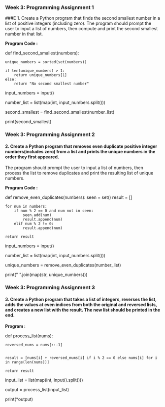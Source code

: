### Week 3: Programming Assignment 1
###E 1. Create a Python program that finds the second smallest number in a list of positive integers (including zero). The program should prompt the user to input a list of numbers, then compute and print the second smallest number in that list.

**Program Code :**


def find_second_smallest(numbers):

    unique_numbers = sorted(set(numbers))
    
    if len(unique_numbers) > 1:
        return unique_numbers[1]
    else:
        return "No second smallest number"
input_numbers = input()

number_list = list(map(int, input_numbers.split()))

second_smallest = find_second_smallest(number_list)

print(second_smallest)


### Week 3: Programming Assignment 2
#### 2. Create a Python program that removes even duplicate positive integer numbers(includes zero) from a list and prints the unique numbers in the order they first appeared.
The program should prompt the user to input a list of numbers, then process the list to remove duplicates and print the resulting list of unique numbers.

**Program Code :**

def remove_even_duplicates(numbers):
    seen = set()
    result = []
    
    for num in numbers:
        if num % 2 == 0 and num not in seen:
            seen.add(num)
            result.append(num)
        elif num % 2 != 0:
            result.append(num)
    
    return result

input_numbers = input()

number_list = list(map(int, input_numbers.split()))

unique_numbers = remove_even_duplicates(number_list)

print(" ".join(map(str, unique_numbers)))

### Week 3: Programming Assignment 3
#### 3. Create a Python program that takes a list of integers, reverses the list, adds the values at even indices from both the original and reversed lists, and creates a new list with the result. The new list should be printed in the end.

**Program :**

def process_list(nums):
    
    reversed_nums = nums[::-1]
    
    
    result = [nums[i] + reversed_nums[i] if i % 2 == 0 else nums[i] for i in range(len(nums))]
    
    return result

input_list = list(map(int, input().split()))

output = process_list(input_list)

print(*output)


